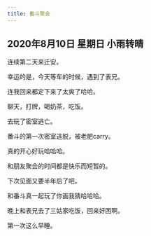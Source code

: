 ```yaml
---
title: 番斗聚会
---
```


## 2020年8月10日 星期日 小雨转晴

连续第二天来迁安。

幸运的是，今天等车的时候，遇到了表兄。

连我回来都定下来了太爽了哈哈。

聊天，打牌，喝奶茶，吃饭。

去玩了密室逃亡。

番斗的第一次密室逃脱，被老肥carry。

真的开心好玩哈哈哈。

和朋友聚会的时间都是快乐而短暂的。

下次见面又要半年后了吧。

和番斗真一起玩了你画我猜哈哈哈。

晚上和表兄去了三姑家吃饭，回来好困啊。

第一次这么早睡。
